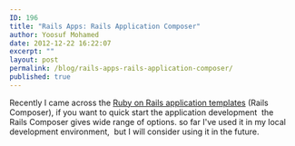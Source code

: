```yaml
---
ID: 196
title: "Rails Apps: Rails Application Composer"
author: Yoosuf Mohamed
date: 2012-12-22 16:22:07
excerpt: ""
layout: post
permalink: /blog/rails-apps-rails-application-composer/
published: true
---
```


Recently I came across the [Ruby on Rails application templates](https://github.com/RailsApps) (Rails Composer), if you want to quick start the application development  the Rails Composer gives wide range of options. so far I've used it in my local development environment,  but I will consider using it in the future.
